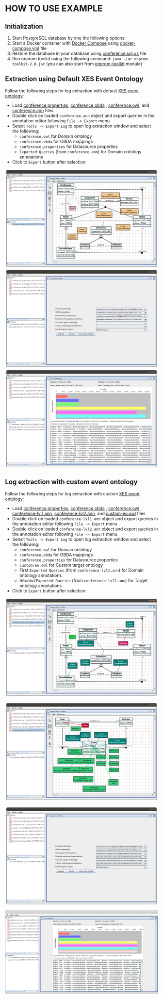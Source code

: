 # HOW TO USE EXAMPLE

## Initialization

1. Start PostgreSQL database by one the following options:
  1. Start a Docker container with [Docker Compose](https://docs.docker.com/compose/)
     using [docker-compose.yml](./docker-compose.yml) file
  2. Restore the database in your database using [conference.sql.gz](./conference.sql.gz) file
2. Run onprom toolkit using the following command: `java -jar onprom-toolkit-2.0.jar` (you can also start
   from [onprom-toolkit](../onprom-toolkit) module)

## Extraction using Default XES Event Ontology

Follow the following steps for log extraction with default [XES event ontology](./default-eo.owl):

- Load [conference.properties](./conference.properties), [conference.obda](./conference.obda)
  , [conference.owl](./conference.owl), and [conference.ann](./conference.ann) files
- Double click on loaded `conference.ann` object and export queries in the annotation editor following `File -> Export`
  menu
- Select `Tools -> Export Log` to open log extraction window and select the following:
  - `conference.owl` for Domain ontology
  - `conference.obda` for OBDA mappings
  - `conference.properties` for Datasource properties
  - `Exported Queries` (from `conference.ann`) for Domain ontology annotations
- Click to `Export` button after selection

![Annotation Editor](images/default-annotations.png "Annotation Editor")
![Selection for Default Log Extraction](images/default-selection.png "Selection for Default Log Extraction")
![Default Log Extraction Result](images/default-result.png "Result of Default Log Extraction")

## Log extraction with custom event ontology

Follow the following steps for log extraction with custom [XES event ontology](./custom-eo.owl):

- Load [conference.properties](./conference.properties), [conference.obda](./conference.obda)
  , [conference.owl](./conference.owl)
  , [conference-lvl1.ann](./conference-lvl1.ann), [conference-lvl2.ann](./conference-lvl2.ann),
  and [custom-eo.owl](./custom-eo.owl) files
- Double click on loaded `conference-lvl1.ann` object and export queries in the annotation editor
  following `File -> Export` menu
- Double click on loaded `conference-lvl2.ann` object and export queries in the annotation editor
  following `File -> Export` menu
- Select `Tools -> Export Log` to open log extraction window and select the following:
  - `conference.owl` for Domain ontology
  - `conference.obda` for OBDA mappings
  - `conference.properties` for Datasource properties
  - `custom-eo.owl` for Custom target ontology
  - First `Exported Queries` (from `conference-lvl1.ann`) for Domain ontology annotations
  - Second `Exported Queries` (from `conference-lvl2.ann`) for Target ontology annotations
- Click to `Export` button after selection

![Domain Annotations](./images/custom-1st-level-annotations.png "Domain annotations")

![Custom Event Ontology Annotations](./images/custom-2nd-level-annotations.png "Custom event ontology annotations")

![Selection for Log Extraction with Custom Event Ontology](images/custom-selection.png "Selection for log extraction with custom event ontology")

![Log Extraction with Custom Event Ontology Result](images/custom-result.png "Result of Log Extraction with Custom Event Ontology")
